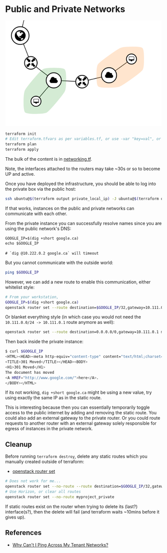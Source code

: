 # Public and Private Networks

![](./public-and-private-networks.png)

```bash
terraform init
# Edit terraform.tfvars as per variables.tf, or use -var "key=val", or set TF_VAR_key, or enter values at the prompt
terraform plan
terraform apply
```

The bulk of the content is in [networking.tf](./networking.tf).

Note, the interfaces attached to the routers may take ~30s or so to become UP
and active.

Once you have deployed the infrastructure, you should be able to log into the
private box via the public host:

```bash
ssh ubuntu@$(terraform output private_local_ip) -J ubuntu@$(terraform output public_floating_ip)
```

If that works, instances on the public and private networks can communicate
with each other.

From the private instance you can successfully resolve names since you are
using the public network's DNS:

```
GOOGLE_IP=$(dig +short google.ca)
echo $GOOGLE_IP

# `dig @10.222.0.2 google.ca` will timeout
```

But you cannot communicate with the outside world:

```bash
ping $GOOGLE_IP
```

However, we can add a new route to enable this communication, either whitelist style:

```bash
# From your workstation,
GOOGLE_IP=$(dig +short google.ca)
openstack router set --route destination=$GOOGLE_IP/32,gateway=10.111.0.1 myproject_private
```

Or blanket everything style (in which case you would not need the
`10.111.0.0/24 -> 10.111.0.1` route anymore as well):

```bash
openstack router set --route destination=0.0.0.0/0,gateway=10.111.0.1 myproject_private
```

Then back inside the private instance:

```bash
$ curl $GOOGLE_IP
<HTML><HEAD><meta http-equiv="content-type" content="text/html;charset=utf-8">
<TITLE>301 Moved</TITLE></HEAD><BODY>
<H1>301 Moved</H1>
The document has moved
<A HREF="http://www.google.com/">here</A>.
</BODY></HTML>
```

If its not working, `dig +short google.ca` might be using a new value, try
using exactly the same IP as in the static route.

This is interesting because then you can essentially temporarily toggle access
to the public internet by adding and removing the static route. You could also
add an external gateway to the private router. Or you could route requests to
another router with an external gateway solely responsible for egress of
instances in the private network.

## Cleanup

Before running `terraform destroy`, delete any static routes which you manually
created outside of terraform:

- [openstack router set](https://docs.openstack.org/python-openstackclient/pike/cli/command-objects/router.html#router-set)

```bash
# Does not work for me...
openstack router set --no-route --route destination=$GOOGLE_IP/32,gateway=10.111.0.1 myproject_private
# Use Horizon, or clear all routes
openstack router set --no-route myproject_private
```

If static routes exist on the router when trying to delete its (last?)
interface(s?), then the delete will fail (and terraform waits ~10mins before it
gives up).

## References

-  [Why Can't I Ping Across My Tenant Networks?](https://ibm-blue-box-help.github.io/help-documentation/troubleshooting/Unable_to_ping_tenant_network/)
